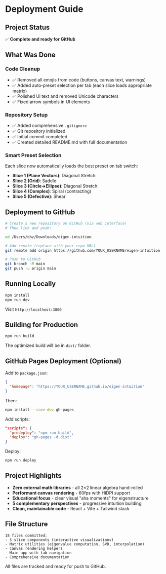 # Deployment Guide

## Project Status

✅ **Complete and ready for GitHub**

## What Was Done

### Code Cleanup
- ✅ Removed all emojis from code (buttons, canvas text, warnings)
- ✅ Added auto-preset selection per tab (each slice loads appropriate matrix)
- ✅ Polished UI text and removed Unicode characters
- ✅ Fixed arrow symbols in UI elements

### Repository Setup
- ✅ Added comprehensive `.gitignore`
- ✅ Git repository initialized
- ✅ Initial commit completed
- ✅ Created detailed README.md with full documentation

### Smart Preset Selection
Each slice now automatically loads the best preset on tab switch:
- **Slice 1 (Plane Vectors)**: Diagonal Stretch
- **Slice 2 (Grid)**: Saddle
- **Slice 3 (Circle→Ellipse)**: Diagonal Stretch  
- **Slice 4 (Complex)**: Spiral (contracting)
- **Slice 5 (Defective)**: Shear

## Deployment to GitHub

```bash
# Create a new repository on GitHub (via web interface)
# Then link and push:

cd /Users/ehz/Downloads/eigen-intuition

# Add remote (replace with your repo URL)
git remote add origin https://github.com/YOUR_USERNAME/eigen-intuition.git

# Push to GitHub
git branch -M main
git push -u origin main
```

## Running Locally

```bash
npm install
npm run dev
```

Visit `http://localhost:3000`

## Building for Production

```bash
npm run build
```

The optimized build will be in `dist/` folder.

## GitHub Pages Deployment (Optional)

Add to `package.json`:
```json
{
  "homepage": "https://YOUR_USERNAME.github.io/eigen-intuition"
}
```

Then:
```bash
npm install --save-dev gh-pages
```

Add scripts:
```json
"scripts": {
  "predeploy": "npm run build",
  "deploy": "gh-pages -d dist"
}
```

Deploy:
```bash
npm run deploy
```

## Project Highlights

- **Zero external math libraries** - all 2×2 linear algebra hand-rolled
- **Performant canvas rendering** - 60fps with HiDPI support
- **Educational focus** - clear visual "aha moments" for eigenstructure
- **5 complementary perspectives** - progressive intuition building
- **Clean, maintainable code** - React + Vite + Tailwind stack

## File Structure

```
18 files committed:
- 5 slice components (interactive visualizations)
- Matrix utilities (eigenvalue computation, SVD, interpolation)
- Canvas rendering helpers
- Main app with tab navigation
- Comprehensive documentation
```

All files are tracked and ready for push to GitHub.
